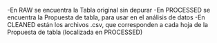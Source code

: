 -En RAW se encuentra la Tabla original sin depurar
-En PROCESSED se encuentra la Propuesta de tabla, para usar en el análisis de datos
-En CLEANED están los archivos .csv, que corresponden a cada hoja de la Propuesta de tabla (localizada en PROCESSED)